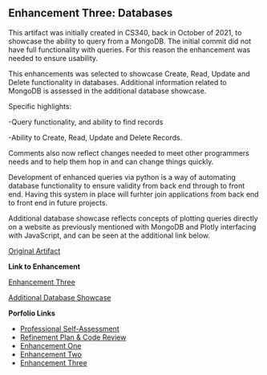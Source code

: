 ## Enhancement Three: Databases

This artifact was initially created in CS340, back in October of 2021, to showcase the ability to query from a MongoDB.  The initial commit did not have full functionality with queries.  For this reason the enhancement was needed to ensure usability.

This enhancements was selected to showcase Create, Read, Update and Delete functionality in databases.  Additional information related to MongoDB is assessed in the additional database showcase.

Specific highlights:

-Query functionality, and ability to find records

-Ability to Create, Read, Update and Delete Records.

Comments also now reflect changes needed to meet other programmers needs and to help them hop in and can change things quickly.

Development of enhanced queries via python is a way of automating database functionality to ensure validity from back end through to front end.  Having this system in place will furhter join applications from back end to front end in future projects.

Additional database showcase reflects concepts of plotting queries directly on a website as previously mentioned with MongoDB and Plotly interfacing with JavaScript, and can be seen at the additional link below.

[Original Artifact ](https://mikeariv.github.io/animal_shelter.py)

**Link to Enhancement**

[Enhancement Three ](https://mikeariv.github.io/MongoDB_CRUD.py)

[Additional Database Showcase ](https://mikeariv.github.io/fidofinder.py)

**Porfolio Links**<br>
* [Professional Self-Assessment](https://mikeariv.github.io/index.html)<br>
* [Refinement Plan & Code Review](https://mikeariv.github.io/CodeReview.html)<br>
* [Enhancement One](https://mikeariv.github.io/EnhancementOne.html)<br>
* [Enhancement Two](https://mikeariv.github.io/EnhancementTwo.html)<br>
* [Enhancement Three](https://mikeariv.github.io/EnhancementThree.html)
